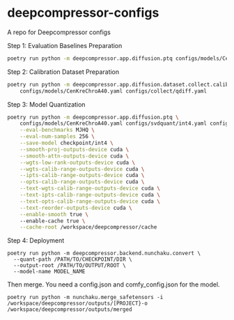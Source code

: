 # deepcompressor-configs
A repo for Deepcompressor configs

Step 1: Evaluation Baselines Preparation
```bash
poetry run python -m deepcompressor.app.diffusion.ptq configs/models/CenKreChroA40.yaml --output-dirname reference
```

Step 2: Calibration Dataset Preparation
```bash
poetry run python -m deepcompressor.app.diffusion.dataset.collect.calib \
    configs/models/CenKreChroA40.yaml configs/collect/qdiff.yaml
```

Step 3: Model Quantization
```bash
poetry run python -m deepcompressor.app.diffusion.ptq \
    configs/models/CenKreChroA40.yaml configs/svdquant/int4.yaml configs/svdquant/fast.yaml \
    --eval-benchmarks MJHQ \
    --eval-num-samples 256 \
    --save-model checkpoint/int4 \
    --smooth-proj-outputs-device cuda \
    --smooth-attn-outputs-device cuda \
    --wgts-low-rank-outputs-device cuda \
    --wgts-calib-range-outputs-device cuda \
    --ipts-calib-range-outputs-device cuda \
    --opts-calib-range-outputs-device cuda \
    --text-wgts-calib-range-outputs-device cuda \
    --text-ipts-calib-range-outputs-device cuda \
    --text-opts-calib-range-outputs-device cuda \
    --text-reorder-outputs-device cuda \
    --enable-smooth true \   
    --enable-cache true \
    --cache-root /workspace/deepcompressor/cache
```
Step 4: Deployment

```
poetry run python -m deepcompressor.backend.nunchaku.convert \
  --quant-path /PATH/TO/CHECKPOINT/DIR \
  --output-root /PATH/TO/OUTPUT/ROOT \
  --model-name MODEL_NAME
```
Then merge. You need a config.json and comfy_config.json for the model. 
```
poetry run python -m nunchaku.merge_safetensors -i /workspace/deepcompressor/outputs/[PROJECT}-o  /workspace/deepcompressor/outputs/merged
```
